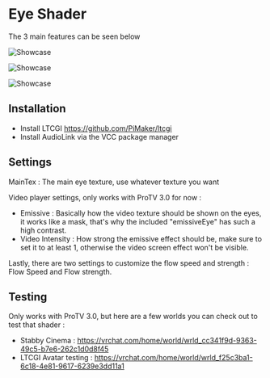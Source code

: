 # Eye Shader

The 3 main features can be seen below

![Showcase](https://github.com/MyroG/Eye-shader/blob/master/EyeShader/Doc/ltcgi.gif)

![Showcase](https://github.com/MyroG/Eye-shader/blob/master/EyeShader/Doc/al.gif)

![Showcase](https://github.com/MyroG/Eye-shader/blob/master/EyeShader/Doc/video.gif)

## Installation

- Install LTCGI https://github.com/PiMaker/ltcgi
- Install AudioLink via the VCC package manager

## Settings

MainTex : The main eye texture, use whatever texture you want

Video player settings, only works with ProTV 3.0 for now :
- Emissive : Basically how the video texture should be shown on the eyes, it works like a mask, that's why the included "emissiveEye" has such a high contrast.
- Video Intensity : How strong the emissive effect should be, make sure to set it to at least 1, otherwise the video screen effect won't be visible.

Lastly, there are two settings to customize the flow speed and strength : Flow Speed and Flow strength.

## Testing

Only works with ProTV 3.0, but here are a few worlds you can check out to test that shader :
- Stabby Cinema : https://vrchat.com/home/world/wrld_cc341f9d-9363-49c5-b7e6-262c1d0d8f45
- LTCGI Avatar testing : https://vrchat.com/home/world/wrld_f25c3ba1-6c18-4e81-9617-6239e3dd11a1

